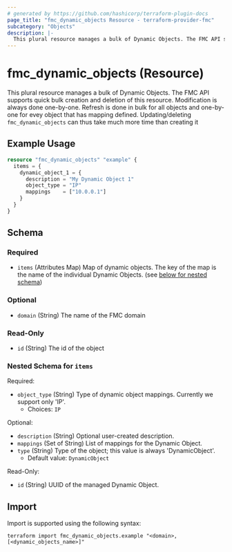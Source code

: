 ```yaml
---
# generated by https://github.com/hashicorp/terraform-plugin-docs
page_title: "fmc_dynamic_objects Resource - terraform-provider-fmc"
subcategory: "Objects"
description: |-
  This plural resource manages a bulk of Dynamic Objects. The FMC API supports quick bulk creation and deletion of this resource. Modification is always done one-by-one. Refresh is done in bulk for all objects and one-by-one for evey object that has mapping defined. Updating/deleting fmc_dynamic_objects can thus take much more time than creating it
---
```


# fmc_dynamic_objects (Resource)

This plural resource manages a bulk of Dynamic Objects. The FMC API supports quick bulk creation and deletion of this resource. Modification is always done one-by-one. Refresh is done in bulk for all objects and one-by-one for evey object that has mapping defined. Updating/deleting `fmc_dynamic_objects` can thus take much more time than creating it

## Example Usage

```terraform
resource "fmc_dynamic_objects" "example" {
  items = {
    dynamic_object_1 = {
      description = "My Dynamic Object 1"
      object_type = "IP"
      mappings    = ["10.0.0.1"]
    }
  }
}
```

<!-- schema generated by tfplugindocs -->
## Schema

### Required

- `items` (Attributes Map) Map of dynamic objects. The key of the map is the name of the individual Dynamic Objects. (see [below for nested schema](#nestedatt--items))

### Optional

- `domain` (String) The name of the FMC domain

### Read-Only

- `id` (String) The id of the object

<a id="nestedatt--items"></a>
### Nested Schema for `items`

Required:

- `object_type` (String) Type of dynamic object mappings. Currently we support only 'IP'.
  - Choices: `IP`

Optional:

- `description` (String) Optional user-created description.
- `mappings` (Set of String) List of mappings for the Dynamic Object.
- `type` (String) Type of the object; this value is always 'DynamicObject'.
  - Default value: `DynamicObject`

Read-Only:

- `id` (String) UUID of the managed Dynamic Object.

## Import

Import is supported using the following syntax:

```shell
terraform import fmc_dynamic_objects.example "<domain>,[<dynamic_objects_name>]"
```

